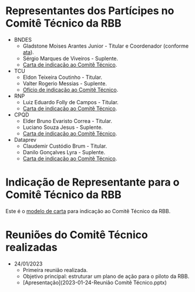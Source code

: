 # Representantes dos Partícipes no Comitê Técnico da RBB

- BNDES
  - Gladstone Moises Arantes Junior - Titular e Coordenador (conforme [ata](2022-11-29-Ata-Reunião-Governança-RBB-Assinada.pdf)).
  - Sérgio Marques de Viveiros - Suplente.
  - [Carta de indicação ao Comitê Técnico](2022-12-22-Indicação-Representantes-BNDES-CARTA-SUP-ATI-01-2022.pdf).
- TCU
  - Eldon Teixeira Coutinho - Titular.
  - Valter Rogerio Messias - Suplente.
  - [Ofício de indicação ao Comitê Técnico](2023-01-05-Indicação-Representantes-TCU.pdf).
- RNP 
  - Luiz Eduardo Folly de Campos - Titular. 
  - [Carta de indicação ao Comitê Técnico](2023-01-03-Indicação-Representante-RNP.pdf).
- CPQD
  - Elder Bruno Evaristo Correa - Titular.
  - Luciano Souza Jesus - Suplente.
  - [Carta de indicação ao Comitê Técnico](2023-01-06-Indicação-Representantes-CPQD.pdf).
- Dataprev
  - Claudemir Custódio Brum - Titular.
  - Danilo Gonçalves Lyra - Suplente.
  - [Carta de indicação ao Comitê Técnico](2023-01-10-Indicação-Representantes-Dataprev.pdf).

# Indicação de Representante para o Comitê Técnico da RBB

Este é o [modelo de carta](Modelo-Carta-Indicação-Comitê-Técnico.docx) para indicação ao Comitê Técnico da RBB.

# Reuniões do Comitê Técnico realizadas 

- 24/01/2023
  -  Primeira reunião realizada.
  -  Objetivo principal: estruturar um plano de ação para o piloto da RBB.
  -  [Apresentação](2023-01-24-Reunião Comitê Técnico.pptx)
